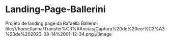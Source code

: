 # Landing-Page-Ballerini
Projeto de landing page da Rafaella Ballerini
file:///home/lanna/Transfer%C3%AAncias/Captura%20de%20ecr%C3%A3%20de%202023-08-14%2001-12-34.png![image](https://github.com/LannaxSousa/Landing-Page-Ballerini/assets/108642985/1dbcd72e-84ba-4b46-b024-eb8cfaf4ce31)
